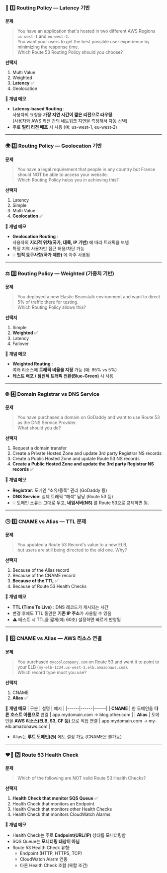 ### 🧭 1️⃣ Routing Policy — **Latency 기반**

**문제**

> You have an application that's hosted in two different AWS Regions `us-west-1` and `eu-west-2`.  
> You want your users to get the best possible user experience by minimizing the response time.  
> Which Route 53 Routing Policy should you choose?

**선택지**

1. Multi Value
2. Weighted
3. **Latency** ✅
4. Geolocation

**📘 개념 메모**

- **Latency-based Routing** :  
  사용자의 요청을 **가장 지연 시간이 짧은 리전으로 라우팅**.  
  (사용자와 AWS 리전 간의 네트워크 지연을 측정해서 자동 선택)
- 주로 **멀티 리전 배포** 시 사용 (예: us-west-1, eu-west-2)

---

### 🌍 2️⃣ Routing Policy — **Geolocation 기반**

**문제**

> You have a legal requirement that people in any country but France should NOT be able to access your website.  
> Which Routing Policy helps you in achieving this?

**선택지**

1. Latency
2. Simple
3. Multi Value
4. **Geolocation** ✅

**📘 개념 메모**

- **Geolocation Routing** :  
  사용자의 **지리적 위치(국가, 대륙, IP 기반)** 에 따라 트래픽을 보냄
- 특정 지역 사용자만 접근 허용/차단 가능
- 💡 **법적 요구사항(국가 제한)** 에 자주 사용됨

---

### ⚖️ 3️⃣ Routing Policy — **Weighted (가중치 기반)**

**문제**

> You deployed a new Elastic Beanstalk environment and want to direct 5% of traffic there for testing.  
> Which Routing Policy allows this?

**선택지**

1. Simple
2. **Weighted** ✅
3. Latency
4. Failover

**📘 개념 메모**

- **Weighted Routing** :  
  여러 리소스에 **트래픽 비율을 지정** 가능 (예: 95% vs 5%)
- **테스트 배포 / 점진적 트래픽 전환(Blue-Green)** 시 사용

---

### 🌐 4️⃣ Domain Registrar vs DNS Service

**문제**

> You have purchased a domain on GoDaddy and want to use Route 53 as the DNS Service Provider.  
> What should you do?

**선택지**

1. Request a domain transfer
2. Create a Private Hosted Zone and update 3rd party Registrar NS records
3. Create a Public Hosted Zone and update Route 53 NS records
4. **Create a Public Hosted Zone and update the 3rd party Registrar NS records** ✅

**📘 개념 메모**

- **Registrar**: 도메인 “소유/등록” 관리 (GoDaddy 등)
- **DNS Service**: 실제 트래픽 “해석” 담당 (Route 53 등)
- 💡 도메인 소유는 그대로 두고, **네임서버(NS)** 를 Route 53으로 교체하면 됨.

---

### 🕒 5️⃣ CNAME vs Alias — **TTL 문제**

**문제**

> You updated a Route 53 Record's value to a new ELB,  
> but users are still being directed to the old one. Why?

**선택지**

1. Because of the Alias record
2. Because of the CNAME record
3. **Because of the TTL** ✅
4. Because of Route 53 Health Checks

**📘 개념 메모**

- **TTL (Time To Live)** : DNS 레코드가 캐시되는 시간
- 변경 후에도 TTL 동안은 **기존 IP 주소**가 사용될 수 있음
- ⚠️ 테스트 시 TTL을 짧게(예: 60초) 설정하면 빠르게 반영됨

---

### 🔁 6️⃣ CNAME vs Alias — **AWS 리소스 연결**

**문제**

> You purchased `mycoolcompany.com` on Route 53 and want it to point to your ELB (`my-elb-1234.us-west-2.elb.amazonaws.com`).  
> Which record type must you use?

**선택지**

1. CNAME
2. **Alias** ✅

**📘 개념 메모**
| 구분 | 설명 | 예시 |
|------|------|------|
| **CNAME** | 한 도메인을 **다른 호스트 이름으로** 연결 | app.mydomain.com → blog.other.com |
| **Alias** | 도메인을 **AWS 리소스(ELB, S3, CF 등)** 으로 직접 연결 | app.mydomain.com → my-elb.amazonaws.com |

- Alias는 **루트 도메인(@)** 에도 설정 가능 (CNAME은 불가능)

---

### ❤️‍🔥 7️⃣ Route 53 Health Check

**문제**

> Which of the following are NOT valid Route 53 Health Checks?

**선택지**

1. **Health Check that monitor SQS Queue** ✅
2. Health Check that monitors an Endpoint
3. Health Check that monitors other Health Checks
4. Health Check that monitors CloudWatch Alarms

**📘 개념 메모**

- Health Check는 주로 **Endpoint(URL/IP)** 상태를 모니터링함
- SQS Queue는 **모니터링 대상이 아님**
- Route 53 Health Check 유형:
  - Endpoint (HTTP, HTTPS, TCP)
  - CloudWatch Alarm 연동
  - 다른 Health Check 조합 (복합 조건)
